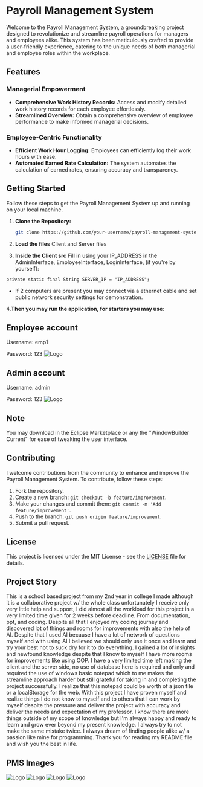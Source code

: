 # Payroll Management System

Welcome to the Payroll Management System, a groundbreaking project designed to revolutionize and streamline payroll operations for managers and employees alike. This system has been meticulously crafted to provide a user-friendly experience, catering to the unique needs of both managerial and employee roles within the workplace.

## Features

### Managerial Empowerment
- **Comprehensive Work History Records:** Access and modify detailed work history records for each employee effortlessly.
- **Streamlined Overview:** Obtain a comprehensive overview of employee performance to make informed managerial decisions.

### Employee-Centric Functionality
- **Efficient Work Hour Logging:** Employees can efficiently log their work hours with ease.
- **Automated Earned Rate Calculation:** The system automates the calculation of earned rates, ensuring accuracy and transparency.

## Getting Started

Follow these steps to get the Payroll Management System up and running on your local machine.

1. **Clone the Repository:**
   ```bash
   git clone https://github.com/your-username/payroll-management-system.git

2. **Load the files**
Client and Server files

3. **Inside the Client src**
Fill in using your IP_ADDRESS in the AdminInterface, EmployeeInterface, LoginInterface, (if you're by yourself):

```private static final String SERVER_IP = "IP_ADDRESS";```

* If 2 computers are present you may connect via a ethernet cable and set public network security settings for demonstration.

4.**Then you may run the application, for starters you may use:**

## Employee account

Username: emp1

Password: 123
![Logo](https://github.com/ronjacobdinero15/Payroll-Management-System-JAVA/blob/main/miscellaneous/Screenshot_1.png?raw=true)

## Admin account

Username: admin

Password: 123
![Logo](https://github.com/ronjacobdinero15/Payroll-Management-System-JAVA/blob/main/miscellaneous/Screenshot_3.png?raw=true)

## Note
You may download in the Eclipse Marketplace or any the "WindowBuilder Current" for ease of tweaking the user interface.

## Contributing

I welcome contributions from the community to enhance and improve the Payroll Management System. To contribute, follow these steps:

1. Fork the repository.
2. Create a new branch: `git checkout -b feature/improvement`.
3. Make your changes and commit them: `git commit -m 'Add feature/improvement'`.
4. Push to the branch: `git push origin feature/improvement`.
5. Submit a pull request.

## License

This project is licensed under the MIT License - see the [LICENSE](LICENSE) file for details.

## Project Story

This is a school based project from my 2nd year in college I made although it is a collaborative project w/ the whole class unfortunately I receive only very little help and support, I did almost all the workload for this project in a very limited time given for 2 weeks before deadline. From documentation, ppt, and coding. Despite all that I enjoyed my coding journey and discovered lot of things and rooms for improvements with also the help of AI. Despite that I used AI because I have a lot of network of questions myself and with using AI I believed we should only use it once and learn and try your best not to suck dry for it to do everything. I gained a lot of insights and newfound knowledge despite that I know to myself I have more rooms for improvements like using OOP. I have a very limited time left making the client and the server side, no use of database here is required and only and required the use of windows basic notepad which to me makes the streamline approach harder but still grateful for taking in and completing the project successfully. I realize that this notepad could be worth of a json file or a localStorage for the web. With this project I have proven myself and realize things I do not know to myself and to others that I can work by myself despite the pressure and deliver the project with accuracy and deliver the needs and expectation of my professor. I know there are more things outside of my scope of knowledge but I'm always happy and ready to learn and grow ever beyond my present knowledge. I always try to not make the same mistake twice. I always dream of finding people alike w/ a passion like mine for programming. Thank you for reading my README file and wish you the best in life.

## PMS Images

![Logo](https://github.com/ronjacobdinero15/Payroll-Management-System-JAVA/blob/main/miscellaneous/Screenshot_1.png?raw=true)
![Logo](https://github.com/ronjacobdinero15/Payroll-Management-System-JAVA/blob/main/miscellaneous/Screenshot_2.png?raw=true)
![Logo](https://github.com/ronjacobdinero15/Payroll-Management-System-JAVA/blob/main/miscellaneous/Screenshot_3.png?raw=true)
![Logo](https://github.com/ronjacobdinero15/Payroll-Management-System-JAVA/blob/main/miscellaneous/Screenshot_4.png?raw=true)

